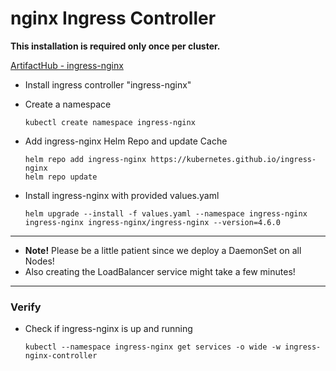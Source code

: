 # nginx Ingress Controller

**This installation is required only once per cluster.**

[ArtifactHub - ingress-nginx](https://artifacthub.io/packages/helm/ingress-nginx/ingress-nginx)

* Install ingress controller "ingress-nginx"

* Create a namespace

  ```shell
  kubectl create namespace ingress-nginx
  ```

* Add ingress-nginx Helm Repo and update Cache

  ```shell
  helm repo add ingress-nginx https://kubernetes.github.io/ingress-nginx
  helm repo update
  ```

* Install ingress-nginx with provided values.yaml

  ```shell
  helm upgrade --install -f values.yaml --namespace ingress-nginx ingress-nginx ingress-nginx/ingress-nginx --version=4.6.0
  ```

---

* **Note!** Please be a little patient since we deploy a DaemonSet on all Nodes!
* Also creating the LoadBalancer service might take a few minutes!

---

### Verify
* Check if ingress-nginx is up and running

  ```shell
  kubectl --namespace ingress-nginx get services -o wide -w ingress-nginx-controller
  ```
